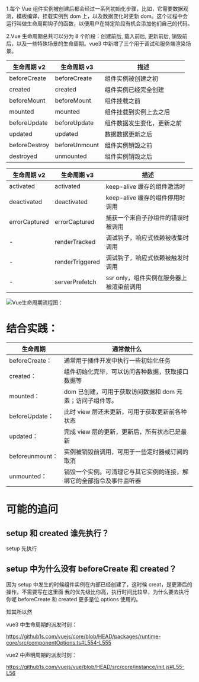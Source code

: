 1.每个 Vue 组件实例被创建后都会经过一系列初始化步骤，比如，它需要数据观测，模板编译，挂载实例到 dom 上，以及数据变化时更新 dom。这个过程中会运行叫做生命周期钩子的函数，以便用户在特定阶段有机会添加他们自己的代码。

2.Vue 生命周期总共可以分为 8 个阶段：创建前后, 载入前后, 更新前后, 销毁前后，以及一些特殊场景的生命周期。vue3 中新增了三个用于调试和服务端渲染场景。

| 生命周期 v2   | 生命周期 v3   | 描述                       |
| ------------- | ------------- | -------------------------- |
| beforeCreate  | beforeCreate  | 组件实例被创建之初         |
| created       | created       | 组件实例已经完全创建       |
| beforeMount   | beforeMount   | 组件挂载之前               |
| mounted       | mounted       | 组件挂载到实例上去之后     |
| beforeUpdate  | beforeUpdate  | 组件数据发生变化，更新之前 |
| updated       | updated       | 数据数据更新之后           |
| beforeDestroy | beforeUnmount | 组件实例销毁之前           |
| destroyed     | unmounted     | 组件实例销毁之后           |

| 生命周期 v2   | 生命周期 v3     | 描述                                     |
| ------------- | --------------- | ---------------------------------------- |
| activated     | activated       | keep-alive 缓存的组件激活时              |
| deactivated   | deactivated     | keep-alive 缓存的组件停用时调用          |
| errorCaptured | errorCaptured   | 捕获一个来自子孙组件的错误时被调用       |
| -             | renderTracked   | 调试钩子，响应式依赖被收集时调用         |
| -             | renderTriggered | 调试钩子，响应式依赖被触发时调用         |
| -             | serverPrefetch  | ssr only，组件实例在服务器上被渲染前调用 |

![Vue生命周期流程图：](https://mmbiz.qpic.cn/mmbiz_jpg/jQmS1JVPhDtZzN2NYobBf8CYQb8MOiaDibaCvUJAoRlFOe0iaHEicicbmn2icGJoYmkzQ5ogiaNuSibwp2UPibx98MKtfdA/640?wx_fmt=jpeg&wxfrom=5&wx_lazy=1&wx_co=1)

# 结合实践：

| 生命周期        | 通常做什么                                                           |
| --------------- | -------------------------------------------------------------------- |
| beforeCreate：  | 通常用于插件开发中执行一些初始化任务                                 |
| created：       | 组件初始化完毕，可以访问各种数据，获取接口数据等                     |
| mounted：       | dom 已创建，可用于获取访问数据和 dom 元素；访问子组件等。            |
| beforeUpdate：  | 此时 view 层还未更新，可用于获取更新前各种状态                       |
| updated：       | 完成 view 层的更新，更新后，所有状态已是最新                         |
| beforeunmount： | 实例被销毁前调用，可用于一些定时器或订阅的取消                       |
| unmounted：     | 销毁一个实例。可清理它与其它实例的连接，解绑它的全部指令及事件监听器 |

# 可能的追问

## setup 和 created 谁先执行？

setup 先执行

## setup 中为什么没有 beforeCreate 和 created？

因为 setup 中发生的时候组件实例在内部已经创建了，这时候 creat，是更滞后的操作，不需要写在这里面
我的优先级比你高，执行时间比较早，为什么要去执行你呢
beforeCreate 和 created 更多是位 options 使用的。

知其所以然

vue3 中生命周期的派发时刻：

https://github1s.com/vuejs/core/blob/HEAD/packages/runtime-core/src/componentOptions.ts#L554-L555

vue2 中声明周期的派发时刻：

https://github1s.com/vuejs/vue/blob/HEAD/src/core/instance/init.js#L55-L56
